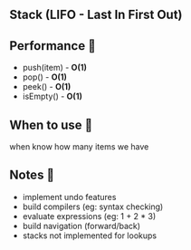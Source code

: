 ## Stack (LIFO - Last In  First Out)

## Performance 🚀
* push(item) - **O(1)**
* pop()      - **O(1)**
* peek()     - **O(1)**
* isEmpty()  - **O(1)**

## When to use 🤔
when know how many items we have


## Notes 📝
* implement undo features
* build compilers (eg: syntax checking)
* evaluate expressions (eg: 1 + 2 * 3)
* build navigation (forward/back)
* stacks not implemented for lookups